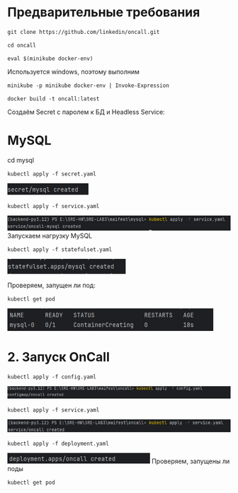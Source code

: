 # Предварительные требования

```shell
git clone https://github.com/linkedin/oncall.git
```
```shell
cd oncall
```
```shell
eval $(minikube docker-env)
```
Используется windows, поэтому выполним
```shell
minikube -p minikube docker-env | Invoke-Expression
```
```shell
docker build -t oncall:latest
```
Создаём Secret с паролем к БД и Headless Service:
# MySQL
cd mysql
```shell
kubectl apply -f secret.yaml
```
![img.png](img.png)
```shell
kubectl apply -f service.yaml
```
![img_1.png](img_1.png)
Запускаем нагрузку MySQL
```shell
kubectl apply -f statefulset.yaml
```
![img_2.png](img_2.png)

Проверяем, запущен ли под:
```shell
kubectl get pod
```
![img_3.png](img_3.png)

#  2. Запуск OnCall
```shell
kubectl apply -f config.yaml

```
![img_4.png](img_4.png)
```shell
kubectl apply -f service.yaml
```
![img_6.png](img_6.png)
```shell
kubectl apply -f deployment.yaml
```
![img_7.png](img_7.png)
Проверяем, запущены ли поды
```shell
kubectl get pod
```
